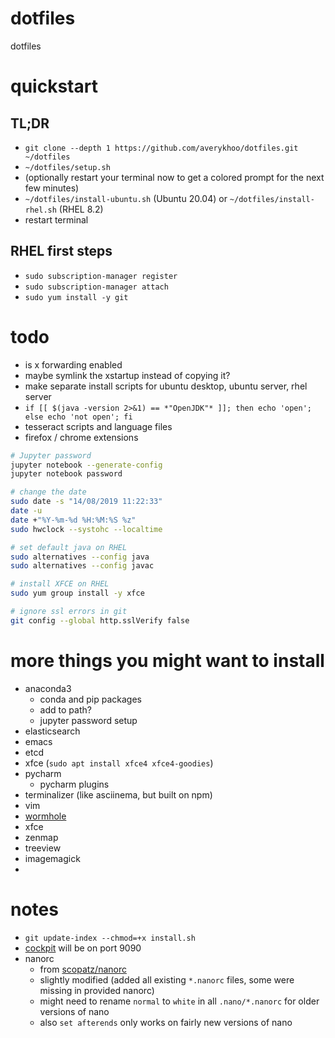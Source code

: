 #   dotfiles
dotfiles

#   quickstart
##  TL;DR
*   `git clone --depth 1 https://github.com/averykhoo/dotfiles.git ~/dotfiles`
*   `~/dotfiles/setup.sh`
*   (optionally restart your terminal now to get a colored prompt for the next few minutes)
*   `~/dotfiles/install-ubuntu.sh` (Ubuntu 20.04) or `~/dotfiles/install-rhel.sh` (RHEL 8.2)
*   restart terminal

##  RHEL first steps
*   `sudo subscription-manager register`
*   `sudo subscription-manager attach`
*   `sudo yum install -y git`

#   todo
*   is x forwarding enabled
*   maybe symlink the xstartup instead of copying it?
*   make separate install scripts for ubuntu desktop, ubuntu server, rhel server
*   `if [[ $(java -version 2>&1) == *"OpenJDK"* ]]; then echo 'open'; else echo 'not open'; fi`
*   tesseract scripts and language files
*   firefox / chrome extensions

```bash
# Jupyter password
jupyter notebook --generate-config
jupyter notebook password
```

```bash
# change the date
sudo date -s "14/08/2019 11:22:33"
date -u
date +"%Y-%m-%d %H:%M:%S %z"
sudo hwclock --systohc --localtime 
```

```bash
# set default java on RHEL
sudo alternatives --config java
sudo alternatives --config javac
```

```bash
# install XFCE on RHEL
sudo yum group install -y xfce
```

```bash
# ignore ssl errors in git
git config --global http.sslVerify false
```

#   more things you might want to install
*   anaconda3
    *   conda and pip packages
    *   add to path?
    *   jupyter password setup
*   elasticsearch
*   emacs
*   etcd
*   xfce (`sudo apt install xfce4 xfce4-goodies`)
*   pycharm
    *   pycharm plugins
*   terminalizer (like asciinema, but built on npm)
*   vim
*   [wormhole](https://github.com/warner/magic-wormhole)
*   xfce
*   zenmap
*   treeview
*   imagemagick
* 


#   notes
*   `git update-index --chmod=+x install.sh`
*   [cockpit](https://cockpit-project.org/) will be on port 9090
*   nanorc
    *   from [scopatz/nanorc](https://github.com/scopatz/nanorc)
    *   slightly modified (added all existing `*.nanorc` files, some were missing in provided nanorc)
    *   might need to rename `normal` to `white` in all `.nano/*.nanorc` for older versions of nano
    *   also `set afterends` only works on fairly new versions of nano
